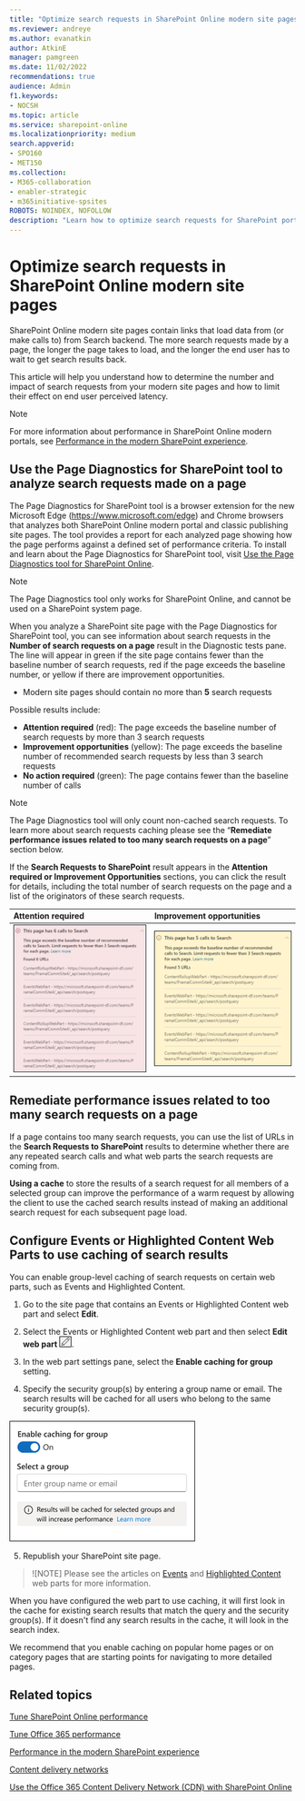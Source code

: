 ```yaml
---
title: "Optimize search requests in SharePoint Online modern site pages"
ms.reviewer: andreye
ms.author: evanatkin
author: AtkinE
manager: pamgreen
ms.date: 11/02/2022
recommendations: true
audience: Admin
f1.keywords:
- NOCSH
ms.topic: article
ms.service: sharepoint-online
ms.localizationpriority: medium
search.appverid:
- SPO160
- MET150
ms.collection:
- M365-collaboration
- enabler-strategic
- m365initiative-spsites
ROBOTS: NOINDEX, NOFOLLOW
description: "Learn how to optimize search requests for SharePoint portal pages."
---
```


# Optimize search requests in SharePoint Online modern site pages 

SharePoint Online modern site pages contain links that load data from (or make calls to) from Search backend. The more search requests made by a page, the longer the page takes to load, and the longer the end user has to wait to get search results back.  

This article will help you understand how to determine the number and impact of search requests from your modern site pages and how to limit their effect on end user perceived latency.

>[!NOTE]
>For more information about performance in SharePoint Online modern portals, see [Performance in the modern SharePoint experience](/sharepoint/modern-experience-performance).

## Use the Page Diagnostics for SharePoint tool to analyze search requests made on a page

The Page Diagnostics for SharePoint tool is a browser extension for the new Microsoft Edge (https://www.microsoft.com/edge) and Chrome browsers that analyzes both SharePoint Online modern portal and classic publishing site pages. The tool provides a report for each analyzed page showing how the page performs against a defined set of performance criteria. To install and learn about the Page Diagnostics for SharePoint tool, visit [Use the Page Diagnostics tool for SharePoint Online](./page-diagnostics-for-spo.md).

>[!NOTE]
> The Page Diagnostics tool only works for SharePoint Online, and cannot be used on a SharePoint system page.

When you analyze a SharePoint site page with the Page Diagnostics for SharePoint tool, you can see information about search requests in the **Number of search requests on a page** result in the Diagnostic tests pane. The line will appear in green if the site page contains fewer than the baseline number of search requests, red if the page exceeds the baseline number, or yellow if there are improvement opportunities. 

- Modern site pages should contain no more than **5** search requests

Possible results include:

- **Attention required** (red): The page exceeds the baseline number of search requests by more than 3 search requests
- **Improvement opportunities** (yellow): The page exceeds the baseline number of recommended search requests by less than 3 search requests
- **No action required** (green): The page contains fewer than the baseline number of calls

>[!NOTE]
>The Page Diagnostics tool will only count non-cached search requests. To learn more about search requests caching please see the “**Remediate performance issues related to too many search requests on a page**” section below.

If the **Search Requests to SharePoint** result appears in the **Attention required or Improvement Opportunities** sections, you can click the result for details, including the total number of search requests on the page and a list of the originators of these search requests.

|**Attention required**|**Improvement opportunities**|
|:-----|:-----|
|![Page Diagnostics attention required notification.](../media/modern-portal-optimization/pagediag-attention-required.png)|![Page Diagnostics improvement opportunities notification.](../media/modern-portal-optimization/pagediag-improvement-opportunities.png)

## Remediate performance issues related to too many search requests on a page

If a page contains too many search requests, you can use the list of URLs in the **Search Requests to SharePoint** results to determine whether there are any repeated search calls and what web parts the search requests are coming from.

**Using a cache** to store the results of a search request for all members of a selected group can improve the performance of a warm request by allowing the client to use the cached search results instead of making an additional search request for each subsequent page load. 

## Configure Events or Highlighted Content Web Parts to use caching of search results

You can enable group-level caching of search requests on certain web parts, such as Events and Highlighted Content. 

1. Go to the site page that contains an Events or Highlighted Content web part and select **Edit**.

2. Select the Events or Highlighted Content web part and then select **Edit web part** ![Edit web part icon](../media/modern-portal-optimization/edit-web-part-icon.png). 

3. In the web part settings pane, select the **Enable caching for group** setting. 

4. Specify the security group(s) by entering a group name or email. The search results will be cached for all users who belong to the same security group(s).

![Preview of the enable caching for group option](../media/modern-portal-optimization/enable-caching-for-group.png)

5. Republish your SharePoint site page.

>![NOTE]
>Please see the articles on [Events](https://support.microsoft.com/office/5fe4da93-5fa9-4695-b1ee-b0ae4c981909) and [Highlighted Content](https://support.microsoft.com/office/e34199b0-ff1a-47fb-8f4d-dbcaed329efd) web parts for more information. 

When you have configured the web part to use caching, it will first look in the cache for existing search results that match the query and the security group(s). If it doesn't find any search results in the cache, it will look in the search index.

We recommend that you enable caching on popular home pages or on category pages that are starting points for navigating to more detailed pages.

## Related topics

[Tune SharePoint Online performance](tune-sharepoint-online-performance.md)

[Tune Office 365 performance](tune-microsoft-365-performance.md)

[Performance in the modern SharePoint experience](/sharepoint/modern-experience-performance)

[Content delivery networks](content-delivery-networks.md)

[Use the Office 365 Content Delivery Network (CDN) with SharePoint Online](use-microsoft-365-cdn-with-spo.md)